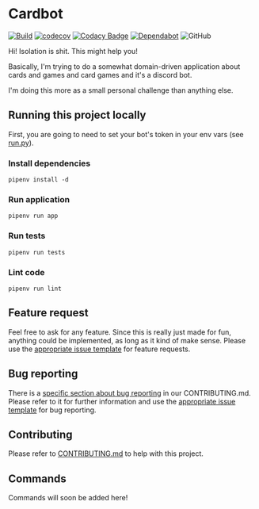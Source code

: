 # Cardbot

[![Build](https://github.com/ExiledNarwal28/cardbot/workflows/Build/badge.svg)](https://github.com/ExiledNarwal28/cardbot/actions?query=workflow%3ABuild)
[![codecov](https://codecov.io/gh/ExiledNarwal28/cardbot/branch/master/graph/badge.svg?token=UTCU37LVR5)](https://codecov.io/gh/ExiledNarwal28/cardbot)
[![Codacy Badge](https://api.codacy.com/project/badge/Grade/03793893ffce450a9fdd6b94483fdd29)](https://www.codacy.com/manual/ExiledNarwal28/cardbot?utm_source=github.com&amp;utm_medium=referral&amp;utm_content=ExiledNarwal28/cardbot&amp;utm_campaign=Badge_Grade)
[![Dependabot](https://badgen.net/badge/Dependabot/enabled/green?icon=dependabot)](https://dependabot.com/)
![GitHub](https://img.shields.io/github/license/ExiledNarwal28/cardbot)

Hi! Isolation is shit. This might help you!

Basically, I'm trying to do a somewhat domain-driven application about cards and games and card games and it's a discord bot.

I'm doing this more as a small personal challenge than anything else.

## Running this project locally

First, you are going to need to set your bot's token in your env vars (see [run.py](run.py)).

### Install dependencies

```shell script
pipenv install -d
```

### Run application

```shell script
pipenv run app
```

### Run tests

```shell script
pipenv run tests
```

### Lint code

```shell script
pipenv run lint
```

## Feature request

Feel free to ask for any feature. Since this is really just made for fun, anything could be implemented, as long as it kind of make sense. Please use the [appropriate issue template](https://github.com/ExiledNarwal28/cardbot/issues/new?assignees=&labels=Enhancement&template=feature_request.md&title=) for feature requests.

## Bug reporting

There is a [specific section about bug reporting](https://github.com/ExiledNarwal28/cardbot/blob/master/CONTRIBUTING.md#bug-reporting) in our CONTRIBUTING.md. Please refer to it for further information and use the [appropriate issue template](https://github.com/ExiledNarwal28/cardbot/issues/new?assignees=&labels=Bug&template=bug_report.md&title=) for bug reporting.

## Contributing

Please refer to [CONTRIBUTING.md](https://github.com/ExiledNarwal28/cardbot/blob/master/CONTRIBUTING.md) to help with this project.

## Commands

Commands will soon be added here!
